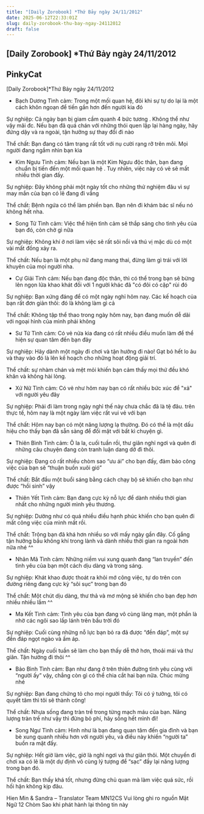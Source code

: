 ```yaml
---
title: "[Daily Zorobook] *Thứ Bảy ngày 24/11/2012"
date: 2025-06-12T22:33:01Z
slug: daily-zorobook-thu-bay-ngay-24112012
draft: false
---
```


## [Daily Zorobook] *Thứ Bảy ngày 24/11/2012

## PinkyCat

[Daily Zorobook]*Thứ Bảy ngày 24/11/2012

	
	
+ Bạch Dương
Tình cảm: Trong một mối quan hệ, đôi khi sự tự do lại là một cách khôn ngoạn để tiến gần hơn đến người kia đó 
 
Sự nghiệp: Cả ngày bạn bị giam cầm quanh 4 bức tương . Không thể như vậy mãi đc. Nếu bạn đã quá chán với những thói quen lặp lại hàng ngày, hãy đứng dậy và ra ngoài, tận hưởng sự thay đổi đi nào
 
Thể chất: Bạn đang có tâm trạng rất tốt với nụ cười rạng rỡ trên môi. Mọi người đang ngắm nhìn bạn kìa 
 
 
+ Kim Ngưu
Tình cảm: Nếu bạn là một Kim Ngưu độc thân, bạn đang chuẩn bị tiến đến một mối quan hệ . Tuy nhiên, việc này có vẻ sẽ mất nhiều thời gian đấy.
 
Sự nghiệp: Đây không phải một ngày tốt cho những thử nghiệm đâu vì sự may mắn của bạn có lẽ đang đi vắng 
 
Thể chất: Bệnh ngứa có thể làm phiền bạn. Bạn nên đi khám bác sĩ nếu nó không hết nha.
 
 
+ Song Tử
Tình cảm: Việc thể hiện tình cảm sẽ thắp sáng cho tình yêu của bạn đó, còn chờ gì nữa 
 
Sự nghiệp: Không khí ở nơi làm việc sẽ rất sôi nổi và thú vị mặc dù có một vài mất đồng xảy ra.
 
Thể chất: Nếu bạn là một phụ nữ đang mang thai, đừng làm gì trái với lời khuyên của mọi người nha.
 
 
+ Cự Giải
Tình cảm: Nếu bạn đang độc thân, thì có thể trong bạn sẽ bừng lên ngọn lửa khao khát đối với 1 người khác đã "có đôi có cặp" rùi đó
 
Sự nghiệp: Bạn xứng đáng để có một ngày nghỉ hôm nay. Các kế hoạch của bạn rất đơn giản thôi: đó là không làm gì cả 
 
Thể chất: Không tập thể thao trong ngày hôm nay, bạn đang muốn dễ dãi với ngoại hình của mình phải không 
 
+ Sư Tử
Tình cảm: Có vẻ nửa kia đang có rất nhiều điều muốn làm để thể hiện sự quan tâm đến bạn đây 
 
Sự nghiệp: Hãy dành một ngày đi chơi và tận hưởng đi nào! Gạt bỏ hết lo âu và thay vào đó là lên kế hoạch cho những hoạt động giải trí.
 
Thể chất: sự nhàm chán và mệt mỏi khiến bạn cảm thấy mọi thứ đều khó khăn và không hài lòng.
 
 
+ Xử Nữ
Tình cảm: Có vẻ như hôm nay bạn có rất nhiều bức xúc để "xả" với người yêu đây 
 
Sự nghiệp: Phải đi làm trong ngày nghỉ thế này chưa chắc đã là tệ đâu. trên thực tế, hôm nay là một ngày làm việc rất vui vẻ với bạn
 
Thể chất: Hôm nay bạn có một năng lượng lạ thường. Đó có thể là một dấu hiệu cho thấy bạn đã sẵn sàng để đối mặt với bất kì chuyện gì.
 
 
+ Thiên Bình
Tình cảm: Ô la la, cuối tuần rồi, thư giãn nghỉ ngơi và quên đi những câu chuyện đang còn tranh luận dang dở đi thôi.
 
Sự nghiệp: Đang có rất nhiều chòm sao “ưu ái” cho bạn đấy, đảm bảo công việc của bạn sẽ “thuận buồn xuôi gió”
 
Thể chất: Bắt đầu một buổi sáng bằng cách chạy bộ sẽ khiến cho bạn như được “hồi sinh” vậy
 
+ Thiên Yết
Tình cảm: Bạn đang cực kỳ nỗ lực để dành nhiều thời gian nhất cho những người mình yêu thương.
 
Sự nghiệp: Dường như có quá nhiều điều hạnh phúc khiến cho bạn quên đi mất công việc của mình mất rồi.
 
Thể chất: Trông bạn đã khá hơn nhiều so với mấy ngày gần đây.  Cố gắng tận hưởng bầu không khí trong lành và dành nhiều thời gian ra ngoài hơn nữa nhé ^^
 
+ Nhân Mã
Tình cảm: Những niềm vui xung quanh đang “lan truyền” đến tình yêu của bạn một cách dịu dàng và trong sáng.
 
Sự nghiệp: Khát khao được thoát ra khỏi mớ công việc, tự do trên con đường riêng đang cực kỳ “sôi sục” trong bạn đó
 
Thể chất: Một chút dịu dàng, thư thả và mơ mộng sẽ khiến cho bạn đẹp hơn nhiều nhiều lắm ^^
 
+ Ma Kết
Tình cảm: Tình yêu của bạn đang vô cùng lãng mạn, một phần là nhờ các ngôi sao lấp lánh trên bầu trời đó 
 
Sự nghiệp: Cuối cùng những nỗ lực bạn bỏ ra đã được “đền đáp”, một sự đền đáp ngọt ngào và ấm áp.
 
Thể chất: Ngày cuối tuần sẽ làm cho bạn thấy dễ thở hơn, thoải mái và thư giãn. Tận hưởng đi thôi ^^
 
+ Bảo Bình
Tình cảm: Bạn như đang ở trên thiên đường tình yêu cùng với “người ấy” vậy, chẳng còn gì có thể chia cắt hai bạn nữa. Chúc mừng nhé 
 
Sự nghiệp: Bạn đang chứng tỏ cho mọi người thấy: Tôi có ý tưởng, tôi có quyết tâm thì tôi sẽ thành công!
 
Thể chất: Nhựa sống đang tràn trề trong từng mạch máu của bạn. Năng lượng tràn trề như vậy thì đừng bỏ phí, hãy sống hết mình đi!
 
+ Song Ngư
Tình cảm: Hình như là bạn đang quan tâm đến gia đình và bạn bè xung quanh nhiều hơn với người yêu, và điều này khiến “người ta” buồn ra mặt đấy.
 
Sự nghiệp: Hết giờ làm việc, giờ là nghỉ ngơi và thư giãn thôi. Một chuyến đi chơi xa có lẽ là một dự định vô cùng lý tượng để “sạc” đầy lại năng lượng trong bạn đó.
 
Thể chất: Bạn thấy khá tốt, nhưng đừng chủ quan mà làm việc quá sức, rồi hối hận không kịp đâu.
 
Hien Min & Sandra – Translator Team MN12CS
Vui lòng ghi ro nguồn Mật Ngữ 12 Chòm Sao khi phát hành lại thông tin này
